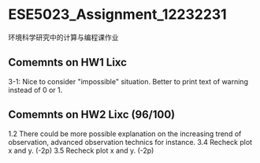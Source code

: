 # ESE5023_Assignment_12232231
环境科学研究中的计算与编程课作业

## Comemnts on HW1 Lixc
3-1: Nice to consider "impossible" situation. Better to print text of warning instead of 0 or 1.

## Comemnts on HW2 Lixc (96/100)
1.2 
There could be more possible explanation on the increasing trend of observation, advanced observation technics for instance. 
3.4
Recheck plot x and y. (-2p)
3.5 
Recheck plot x and y. (-2p)
